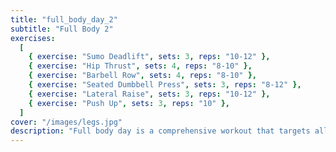 ```yaml
---
title: "full_body_day_2"
subtitle: "Full Body 2"
exercises:
  [
    { exercise: "Sumo Deadlift", sets: 3, reps: "10-12" },
    { exercise: "Hip Thrust", sets: 4, reps: "8-10" },
    { exercise: "Barbell Row", sets: 4, reps: "8-10" },
    { exercise: "Seated Dumbbell Press", sets: 3, reps: "8-12" },
    { exercise: "Lateral Raise", sets: 3, reps: "10-12" },
    { exercise: "Push Up", sets: 3, reps: "10" },
  ]
cover: "/images/legs.jpg"
description: "Full body day is a comprehensive workout that targets all major muscle groups, including the chest, back, arms, legs, and core. This type of workout usually involves compound exercises like push-ups, pull-ups, squats, and deadlifts to improve strength, endurance, and overall fitness."
---
```

